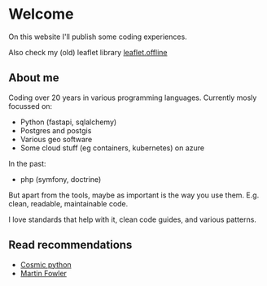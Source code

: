 # Welcome

On this website I'll publish some coding experiences.

Also check my (old) leaflet library [leaflet.offline](https://github.com/allartk/leaflet.offline)

## About me

Coding over 20 years in various programming languages. Currently mosly focussed on:

* Python (fastapi, sqlalchemy)
* Postgres and postgis
* Various geo software
* Some cloud stuff (eg containers, kubernetes) on azure

In the past:

* php (symfony, doctrine)

But apart from the tools, maybe as important is the way you use them. E.g. clean, readable, maintainable code.

I love standards that help with it, clean code guides, and various patterns.

## Read recommendations

* [Cosmic python](https://www.cosmicpython.com/)
* [Martin Fowler](https://martinfowler.com/)
